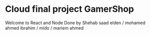 # Cloud final project GamerShop

Welcome to React and Node 
Done by Shehab saad elden / mohamed ahmed ibrahim / mido / mariem ahmed 






